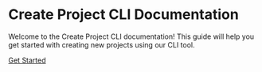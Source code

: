 # Create Project CLI Documentation

Welcome to the Create Project CLI documentation! This guide will help you get started with creating new projects using our CLI tool.

[Get Started](guide/)